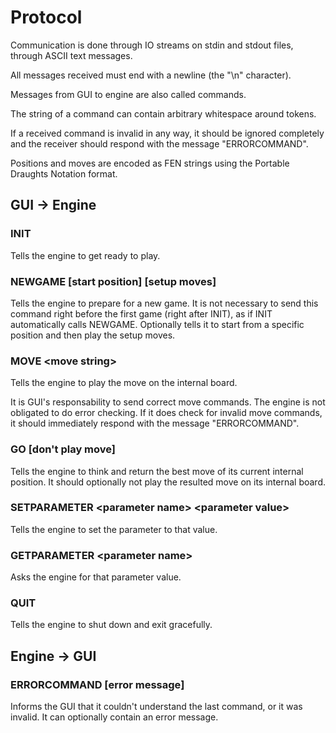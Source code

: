 # Protocol

Communication is done through IO streams on stdin and stdout files, through ASCII text messages.

All messages received must end with a newline (the "\n" character).

Messages from GUI to engine are also called commands.

The string of a command can contain arbitrary whitespace around tokens.

If a received command is invalid in any way, it should be ignored completely and the receiver should respond with
the message "ERRORCOMMAND".

Positions and moves are encoded as FEN strings using the Portable Draughts Notation format.

## GUI -> Engine

### INIT

Tells the engine to get ready to play.

### NEWGAME [start position] [setup moves]

Tells the engine to prepare for a new game. It is not necessary to send this command right before the first game
(right after INIT), as if INIT automatically calls NEWGAME. Optionally tells it to start from a specific position
and then play the setup moves.

### MOVE \<move string\>

Tells the engine to play the move on the internal board.

It is GUI's responsability to send correct move commands. The engine is not obligated to do error checking. If it
does check for invalid move commands, it should immediately respond with the message "ERRORCOMMAND".

### GO [don't play move]

Tells the engine to think and return the best move of its current internal position. It should optionally not play
the resulted move on its internal board.

### SETPARAMETER \<parameter name\> \<parameter value\>

Tells the engine to set the parameter to that value.

### GETPARAMETER \<parameter name\>

Asks the engine for that parameter value.

### QUIT

Tells the engine to shut down and exit gracefully.

## Engine -> GUI

### ERRORCOMMAND [error message]

Informs the GUI that it couldn't understand the last command, or it was invalid. It can optionally contain an
error message.
